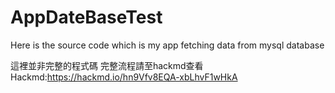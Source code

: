 # AppDateBaseTest
Here is the source code which is my app fetching data from mysql database

這裡並非完整的程式碼
完整流程請至hackmd查看
Hackmd:https://hackmd.io/hn9Vfv8EQA-xbLhvF1wHkA
